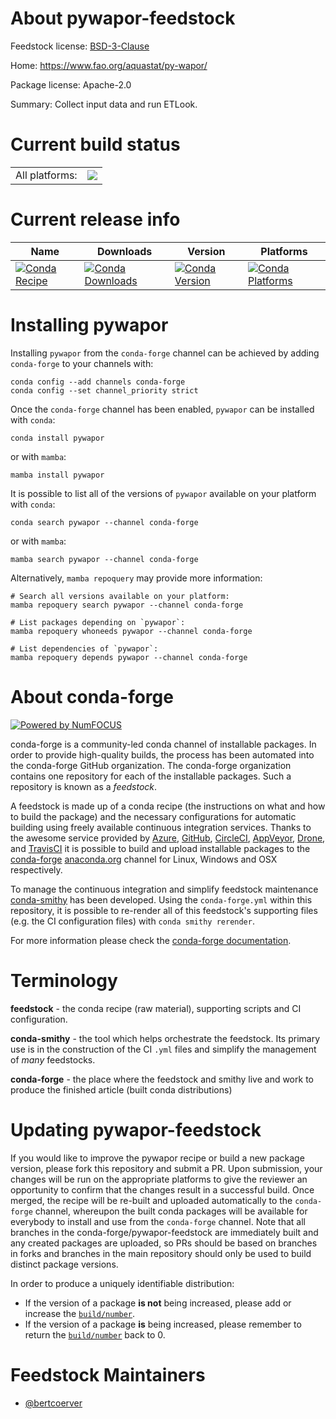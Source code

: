 About pywapor-feedstock
=======================

Feedstock license: [BSD-3-Clause](https://github.com/conda-forge/pywapor-feedstock/blob/main/LICENSE.txt)

Home: https://www.fao.org/aquastat/py-wapor/

Package license: Apache-2.0

Summary: Collect input data and run ETLook.

Current build status
====================


<table><tr><td>All platforms:</td>
    <td>
      <a href="https://dev.azure.com/conda-forge/feedstock-builds/_build/latest?definitionId=21101&branchName=main">
        <img src="https://dev.azure.com/conda-forge/feedstock-builds/_apis/build/status/pywapor-feedstock?branchName=main">
      </a>
    </td>
  </tr>
</table>

Current release info
====================

| Name | Downloads | Version | Platforms |
| --- | --- | --- | --- |
| [![Conda Recipe](https://img.shields.io/badge/recipe-pywapor-green.svg)](https://anaconda.org/conda-forge/pywapor) | [![Conda Downloads](https://img.shields.io/conda/dn/conda-forge/pywapor.svg)](https://anaconda.org/conda-forge/pywapor) | [![Conda Version](https://img.shields.io/conda/vn/conda-forge/pywapor.svg)](https://anaconda.org/conda-forge/pywapor) | [![Conda Platforms](https://img.shields.io/conda/pn/conda-forge/pywapor.svg)](https://anaconda.org/conda-forge/pywapor) |

Installing pywapor
==================

Installing `pywapor` from the `conda-forge` channel can be achieved by adding `conda-forge` to your channels with:

```
conda config --add channels conda-forge
conda config --set channel_priority strict
```

Once the `conda-forge` channel has been enabled, `pywapor` can be installed with `conda`:

```
conda install pywapor
```

or with `mamba`:

```
mamba install pywapor
```

It is possible to list all of the versions of `pywapor` available on your platform with `conda`:

```
conda search pywapor --channel conda-forge
```

or with `mamba`:

```
mamba search pywapor --channel conda-forge
```

Alternatively, `mamba repoquery` may provide more information:

```
# Search all versions available on your platform:
mamba repoquery search pywapor --channel conda-forge

# List packages depending on `pywapor`:
mamba repoquery whoneeds pywapor --channel conda-forge

# List dependencies of `pywapor`:
mamba repoquery depends pywapor --channel conda-forge
```


About conda-forge
=================

[![Powered by
NumFOCUS](https://img.shields.io/badge/powered%20by-NumFOCUS-orange.svg?style=flat&colorA=E1523D&colorB=007D8A)](https://numfocus.org)

conda-forge is a community-led conda channel of installable packages.
In order to provide high-quality builds, the process has been automated into the
conda-forge GitHub organization. The conda-forge organization contains one repository
for each of the installable packages. Such a repository is known as a *feedstock*.

A feedstock is made up of a conda recipe (the instructions on what and how to build
the package) and the necessary configurations for automatic building using freely
available continuous integration services. Thanks to the awesome service provided by
[Azure](https://azure.microsoft.com/en-us/services/devops/), [GitHub](https://github.com/),
[CircleCI](https://circleci.com/), [AppVeyor](https://www.appveyor.com/),
[Drone](https://cloud.drone.io/welcome), and [TravisCI](https://travis-ci.com/)
it is possible to build and upload installable packages to the
[conda-forge](https://anaconda.org/conda-forge) [anaconda.org](https://anaconda.org/)
channel for Linux, Windows and OSX respectively.

To manage the continuous integration and simplify feedstock maintenance
[conda-smithy](https://github.com/conda-forge/conda-smithy) has been developed.
Using the ``conda-forge.yml`` within this repository, it is possible to re-render all of
this feedstock's supporting files (e.g. the CI configuration files) with ``conda smithy rerender``.

For more information please check the [conda-forge documentation](https://conda-forge.org/docs/).

Terminology
===========

**feedstock** - the conda recipe (raw material), supporting scripts and CI configuration.

**conda-smithy** - the tool which helps orchestrate the feedstock.
                   Its primary use is in the construction of the CI ``.yml`` files
                   and simplify the management of *many* feedstocks.

**conda-forge** - the place where the feedstock and smithy live and work to
                  produce the finished article (built conda distributions)


Updating pywapor-feedstock
==========================

If you would like to improve the pywapor recipe or build a new
package version, please fork this repository and submit a PR. Upon submission,
your changes will be run on the appropriate platforms to give the reviewer an
opportunity to confirm that the changes result in a successful build. Once
merged, the recipe will be re-built and uploaded automatically to the
`conda-forge` channel, whereupon the built conda packages will be available for
everybody to install and use from the `conda-forge` channel.
Note that all branches in the conda-forge/pywapor-feedstock are
immediately built and any created packages are uploaded, so PRs should be based
on branches in forks and branches in the main repository should only be used to
build distinct package versions.

In order to produce a uniquely identifiable distribution:
 * If the version of a package **is not** being increased, please add or increase
   the [``build/number``](https://docs.conda.io/projects/conda-build/en/latest/resources/define-metadata.html#build-number-and-string).
 * If the version of a package **is** being increased, please remember to return
   the [``build/number``](https://docs.conda.io/projects/conda-build/en/latest/resources/define-metadata.html#build-number-and-string)
   back to 0.

Feedstock Maintainers
=====================

* [@bertcoerver](https://github.com/bertcoerver/)

